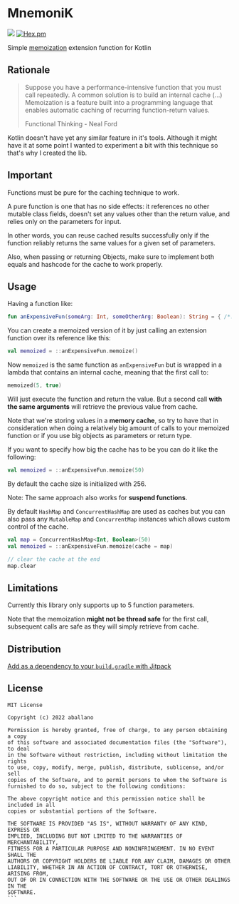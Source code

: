 # MnemoniK 
[![](https://jitpack.io/v/aballano/mnemonik.svg)](https://jitpack.io/#aballano/mnemonik)
  [![Hex.pm](https://img.shields.io/hexpm/l/plug.svg)](http://www.apache.org/licenses/LICENSE-2.0)

Simple [memoization](https://en.wikipedia.org/wiki/Memoization) extension function for Kotlin 


## Rationale
> Suppose you have a performance-intensive function that you must call repeatedly. 
A common solution is to build an internal cache (...) Memoization is a feature built into a programming language that enables automatic caching of recurring function-return values.
>
> Functional Thinking - Neal Ford

Kotlin doesn't have yet any similar feature in it's tools. Although it might have it at some point I wanted to experiment a bit with this technique so that's why I created the lib. 


## Important
Functions must be pure for the caching technique to work.

A pure function is one that has no side effects: it references no other mutable class fields,
doesn't set any values other than the return value, and relies only on the parameters for input.

In other words, you can reuse cached results successfully only if the function reliably returns the
same values for a given set of parameters.

Also, when passing or returning Objects, make sure to implement both equals and hashcode for the cache to work properly.

## Usage
Having a function like:

```kotlin
fun anExpensiveFun(someArg: Int, someOtherArg: Boolean): String = { /*...*/ }
```

You can create a memoized version of it by just calling an extension function over its reference like this:

```kotlin
val memoized = ::anExpensiveFun.memoize()
```

Now `memoized` is the same function as `anExpensiveFun` but is wrapped in a lambda that contains an internal cache, meaning that the first call to:
 ```kotlin
memoized(5, true)
```
Will just execute the function and return the value. But a second call **with the same arguments** will retrieve the previous value from cache.

Note that we're storing values in a **memory cache**, so try to have that in consideration when doing a relatively big amount of calls to your memoized function or if you use big objects as parameters or return type.

If you want to specify how big the cache has to be you can do it like the following:

```kotlin
val memoized = ::anExpensiveFun.memoize(50)
```
By default the cache size is initialized with 256.

Note: The same approach also works for **suspend functions**.

By default `HashMap` and `ConcurrentHashMap` are used as caches but you can also pass any `MutableMap` and `ConcurrentMap` instances which allows custom control of the cache.

```kotlin
val map = ConcurrentHashMap<Int, Boolean>(50)
val memoized = ::anExpensiveFun.memoize(cache = map)

// clear the cache at the end
map.clear
```

## Limitations

Currently this library only supports up to 5 function parameters.

Note that the memoization **might not be thread safe** for the first call, subsequent calls are safe as they will simply retrieve from cache.

## Distribution

[Add as a dependency to your `build.gradle` with Jitpack](https://jitpack.io/private#aballano/mnemonik/2.1.1)

## License

````
MIT License

Copyright (c) 2022 aballano

Permission is hereby granted, free of charge, to any person obtaining a copy
of this software and associated documentation files (the "Software"), to deal
in the Software without restriction, including without limitation the rights
to use, copy, modify, merge, publish, distribute, sublicense, and/or sell
copies of the Software, and to permit persons to whom the Software is
furnished to do so, subject to the following conditions:

The above copyright notice and this permission notice shall be included in all
copies or substantial portions of the Software.

THE SOFTWARE IS PROVIDED "AS IS", WITHOUT WARRANTY OF ANY KIND, EXPRESS OR
IMPLIED, INCLUDING BUT NOT LIMITED TO THE WARRANTIES OF MERCHANTABILITY,
FITNESS FOR A PARTICULAR PURPOSE AND NONINFRINGEMENT. IN NO EVENT SHALL THE
AUTHORS OR COPYRIGHT HOLDERS BE LIABLE FOR ANY CLAIM, DAMAGES OR OTHER
LIABILITY, WHETHER IN AN ACTION OF CONTRACT, TORT OR OTHERWISE, ARISING FROM,
OUT OF OR IN CONNECTION WITH THE SOFTWARE OR THE USE OR OTHER DEALINGS IN THE
SOFTWARE.
```
